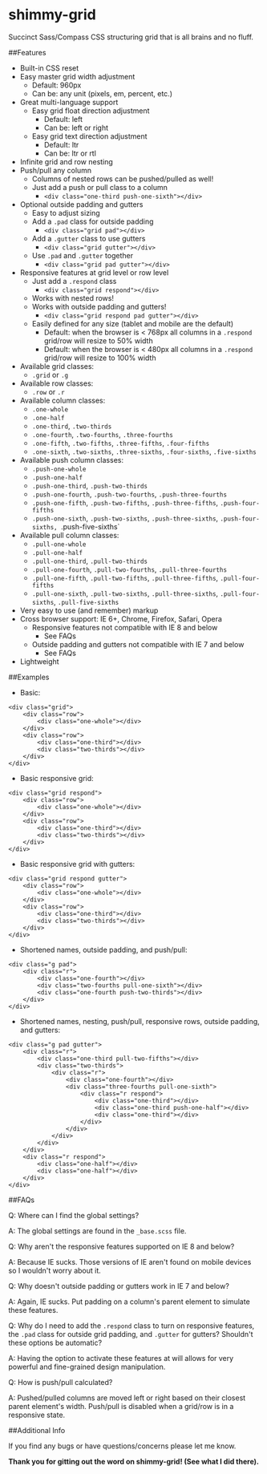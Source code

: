 shimmy-grid
===========

Succinct Sass/Compass CSS structuring grid that is all brains and no fluff.

##Features

* Built-in CSS reset
* Easy master grid width adjustment
	* Default: 960px
	* Can be: any unit (pixels, em, percent, etc.)
* Great multi-language support
	* Easy grid float direction adjustment
		* Default: left
		* Can be: left or right
	* Easy grid text direction adjustment
		* Default: ltr
		* Can be: ltr or rtl
* Infinite grid and row nesting
* Push/pull any column
	* Columns of nested rows can be pushed/pulled as well!
	* Just add a push or pull class to a column
		* `<div class="one-third push-one-sixth"></div>`
* Optional outside padding and gutters
	* Easy to adjust sizing
	* Add a `.pad` class for outside padding
		* `<div class="grid pad"></div>`
	* Add a `.gutter` class to use gutters
		* `<div class="grid gutter"></div>`
	* Use `.pad` and `.gutter` together
		* `<div class="grid pad gutter"></div>`
* Responsive features at grid level or row level
	* Just add a `.respond` class
		* `<div class="grid respond"></div>`
	* Works with nested rows!
	* Works with outside padding and gutters!
		* `<div class="grid respond pad gutter"></div>`
	* Easily defined for any size (tablet and mobile are the default)
		* Default: when the browser is < 768px all columns in a `.respond` grid/row will resize to 50% width
		* Default: when the browser is < 480px all columns in a `.respond` grid/row will resize to 100% width
* Available grid classes:
	* `.grid` or `.g`
* Available row classes:
	* `.row` or `.r`
* Available column classes:
	* `.one-whole`
	* `.one-half`
	* `.one-third`, `.two-thirds`
	* `.one-fourth`, `.two-fourths`, `.three-fourths`
	* `.one-fifth`, `.two-fifths`, `.three-fifths`, `.four-fifths`
	* `.one-sixth`, `.two-sixths`, `.three-sixths`, `.four-sixths`, `.five-sixths`
* Available push column classes:
	* `.push-one-whole`
	* `.push-one-half`
	* `.push-one-third`, `.push-two-thirds`
	* `.push-one-fourth`, `.push-two-fourths`, `.push-three-fourths`
	* `.push-one-fifth`, `.push-two-fifths`, `.push-three-fifths`, `.push-four-fifths`
	* `.push-one-sixth`, `.push-two-sixths`, `.push-three-sixths`, `.push-four-sixths, `.push-five-sixths`
* Available pull column classes:
	* `.pull-one-whole`
	* `.pull-one-half`
	* `.pull-one-third`, `.pull-two-thirds`
	* `.pull-one-fourth`, `.pull-two-fourths`, `.pull-three-fourths`
	* `.pull-one-fifth`, `.pull-two-fifths`, `.pull-three-fifths`, `.pull-four-fifths`
	* `.pull-one-sixth`, `.pull-two-sixths`, `.pull-three-sixths`, `.pull-four-sixths`, `.pull-five-sixths`
* Very easy to use (and remember) markup
* Cross browser support: IE 6+, Chrome, Firefox, Safari, Opera
	* Responsive features not compatible with IE 8 and below
		* See FAQs
	* Outside padding and gutters not compatible with IE 7 and below
		* See FAQs
* Lightweight

##Examples

* Basic:

```
<div class="grid">
	<div class="row">
		<div class="one-whole"></div>
	</div>
	<div class="row">
		<div class="one-third"></div>
		<div class="two-thirds"></div>
	</div>
</div>
```

* Basic responsive grid:

```
<div class="grid respond">
	<div class="row">
		<div class="one-whole"></div>
	</div>
	<div class="row">
		<div class="one-third"></div>
		<div class="two-thirds"></div>
	</div>
</div>
```

* Basic responsive grid with gutters:

```
<div class="grid respond gutter">
	<div class="row">
		<div class="one-whole"></div>
	</div>
	<div class="row">
		<div class="one-third"></div>
		<div class="two-thirds"></div>
	</div>
</div>
```

* Shortened names, outside padding, and push/pull:

```
<div class="g pad">
	<div class="r">
		<div class="one-fourth"></div>
		<div class="two-fourths pull-one-sixth"></div>
        <div class="one-fourth push-two-thirds"></div>
	</div>
</div>
```

* Shortened names, nesting, push/pull, responsive rows, outside padding, and gutters:

```
<div class="g pad gutter">
	<div class="r">
		<div class="one-third pull-two-fifths"></div>
		<div class="two-thirds">
			<div class="r">
				<div class="one-fourth"></div>
				<div class="three-fourths pull-one-sixth">
					<div class="r respond">
						<div class="one-third"></div>
						<div class="one-third push-one-half"></div>
						<div class="one-third"></div>
					</div>
				</div>
			</div>
		</div>
	</div>
	<div class="r respond">
		<div class="one-half"></div>
		<div class="one-half"></div>
	</div>
</div>
```

##FAQs

Q: Where can I find the global settings?

A: The global settings are found in the `_base.scss` file.

Q: Why aren't the responsive features supported on IE 8 and below?

A: Because IE sucks. Those versions of IE aren't found on mobile devices so I wouldn't worry about it.

Q: Why doesn't outside padding or gutters work in IE 7 and below?

A: Again, IE sucks. Put padding on a column's parent element to simulate these features.

Q: Why do I need to add the `.respond` class to turn on responsive features, the `.pad` class for outside grid padding, and `.gutter` for gutters? Shouldn't these options be automatic?

A: Having the option to activate these features at will allows for very powerful and fine-grained design manipulation.

Q: How is push/pull calculated?

A: Pushed/pulled columns are moved left or right based on their closest parent element's width. Push/pull is disabled when a grid/row is in a responsive state.

##Additional Info

If you find any bugs or have questions/concerns please let me know.

**Thank you for gitting out the word on shimmy-grid! (See what I did there).**